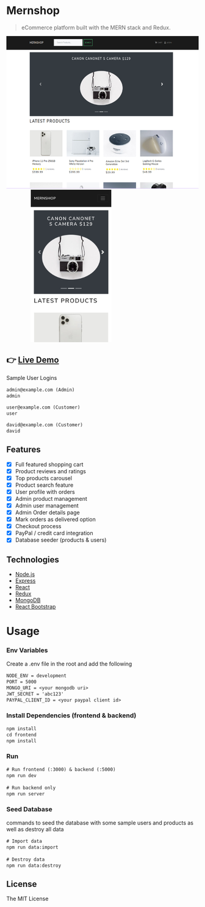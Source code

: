 
# Mernshop

> eCommerce platform built with the MERN stack and Redux.



<p float="left">
  <img src="https://github.com/enzodn/mernshop/blob/main/uploads/screenshot.png" height="400px" />
  <img height="400px" hspace="30px"/>
  <img src="https://github.com/enzodn/mernshop/blob/main/uploads/screenshot_mobile.jpg" height="400px"/> 
</p>


## 👉 [Live Demo](https://mernshopsimple.herokuapp.com/)

Sample User Logins
```
admin@example.com (Admin)
admin
```
```
user@example.com (Customer)
user
```
```
david@example.com (Customer)
david
```

## Features

- [x] Full featured shopping cart
- [x] Product reviews and ratings
- [x] Top products carousel
- [x] Product search feature
- [x] User profile with orders
- [x] Admin product management
- [x] Admin user management
- [x] Admin Order details page
- [x] Mark orders as delivered option
- [x] Checkout process
- [x] PayPal / credit card integration
- [x] Database seeder (products & users)

## Technologies 
- [Node.js](https://nodejs.org/)
- [Express](https://expressjs.com/)
- [React](https://reactjs.org/)
- [Redux](https://redux.js.org/)
- [MongoDB](https://www.mongodb.com/)
- [React Bootstrap](https://react-bootstrap.github.io/)




# Usage

### Env Variables

Create a .env file in the root and add the following

```
NODE_ENV = development
PORT = 5000
MONGO_URI = <your mongodb uri>
JWT_SECRET = 'abc123'
PAYPAL_CLIENT_ID = <your paypal client id>
```

### Install Dependencies (frontend & backend)

```
npm install
cd frontend
npm install
```

### Run

```
# Run frontend (:3000) & backend (:5000)
npm run dev

# Run backend only
npm run server
```

### Seed Database

commands to seed the database with some sample users and products as well as destroy all data

```
# Import data
npm run data:import

# Destroy data
npm run data:destroy
```

## License
The MIT License
